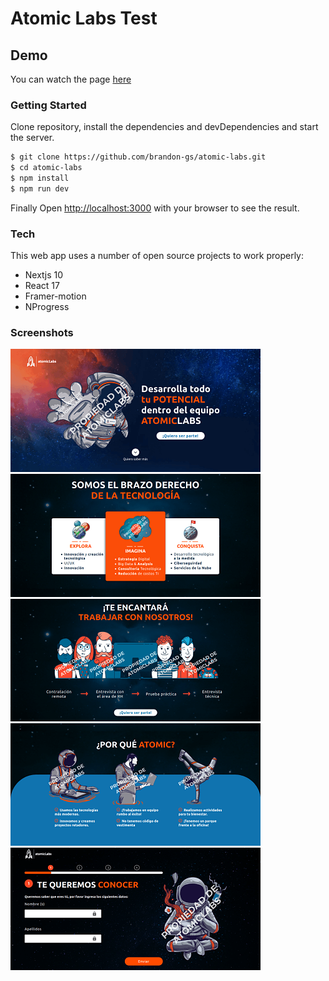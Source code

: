 # Atomic Labs Test

## Demo

You can watch the page [here](https://atomiclabs.herokuapp.com/)

### Getting Started

Clone repository, install the dependencies and devDependencies and start the server.

```sh
$ git clone https://github.com/brandon-gs/atomic-labs.git
$ cd atomic-labs
$ npm install
$ npm run dev
```

Finally Open [http://localhost:3000](http://localhost:3000) with your browser to see the result.

### Tech

This web app uses a number of open source projects to work properly:

- Nextjs 10
- React 17
- Framer-motion
- NProgress

### Screenshots

<img src="https://github.com/brandon-gs/atomic-labs/blob/v1/docs/screenshot_1.png" />

<img src="https://github.com/brandon-gs/atomic-labs/blob/v1/docs/screenshot_2.png" />

<img src="https://github.com/brandon-gs/atomic-labs/blob/v1/docs/screenshot_3.png" />

<img src="https://github.com/brandon-gs/atomic-labs/blob/v1/docs/screenshot_4.png" />

<img src="https://github.com/brandon-gs/atomic-labs/blob/v1/docs/screenshot_5.png" />
